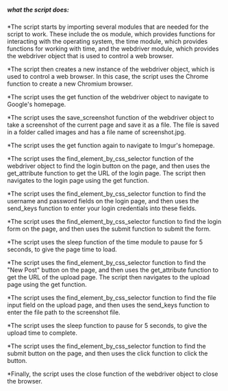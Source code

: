 ##### what the script does:

*The script starts by importing several modules that are needed for the script to work. These include the os module, which provides functions for interacting with the operating system, the time module, which provides functions for working with time, and the webdriver module, which provides the webdriver object that is used to control a web browser.

*The script then creates a new instance of the webdriver object, which is used to control a web browser. In this case, the script uses the Chrome function to create a new Chromium browser.

*The script uses the get function of the webdriver object to navigate to Google's homepage.

*The script uses the save_screenshot function of the webdriver object to take a screenshot of the current page and save it as a file. The file is saved in a folder called images and has a file name of screenshot.jpg.

*The script uses the get function again to navigate to Imgur's homepage.

*The script uses the find_element_by_css_selector function of the webdriver object to find the login button on the page, and then uses the get_attribute function to get the URL of the login page. The script then navigates to the login page using the get function.

*The script uses the find_element_by_css_selector function to find the username and password fields on the login page, and then uses the send_keys function to enter your login credentials into these fields.

*The script uses the find_element_by_css_selector function to find the login form on the page, and then uses the submit function to submit the form.

*The script uses the sleep function of the time module to pause for 5 seconds, to give the page time to load.

*The script uses the find_element_by_css_selector function to find the "New Post" button on the page, and then uses the get_attribute function to get the URL of the upload page. The script then navigates to the upload page using the get function.

*The script uses the find_element_by_css_selector function to find the file input field on the upload page, and then uses the send_keys function to enter the file path to the screenshot file.

*The script uses the sleep function to pause for 5 seconds, to give the upload time to complete.

*The script uses the find_element_by_css_selector function to find the submit button on the page, and then uses the click function to click the button.

*Finally, the script uses the close function of the webdriver object to close the browser.
